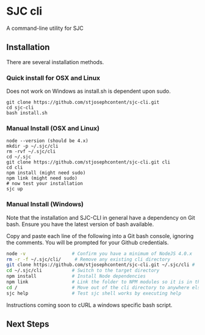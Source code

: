# SJC cli

A command-line utility for SJC

## Installation

There are several installation methods.

### Quick install for OSX and Linux

Does not work on Windows as install.sh is dependent upon sudo.

    git clone https://github.com/stjosephcontent/sjc-cli.git
    cd sjc-cli
    bash install.sh

### Manual Install (OSX and Linux)

    node --version (should be 4.x)
    mkdir -p ~/.sjc/cli
    rm -rvf ~/.sjc/cli
    cd ~/.sjc
    git clone https://github.com/stjosephcontent/sjc-cli.git cli
    cd cli
    npm install (might need sudo)
    npm link (might need sudo)
    # now test your installation
    sjc up

### Manual Install (Windows)

Note that the installation and SJC-CLI in general have a dependency on Git bash. Ensure you have the latest version of bash available.

Copy and paste each line of the following into a Git bash console, ignoring the comments. You will be prompted for your Github credentials.

```bash
node -v                 # Confirm you have a minimum of NodeJS 4.0.x
rm -r -f ~/.sjc/cli/     # Remove any existing cli directory
git clone https://github.com/stjosephcontent/sjc-cli.git ~/.sjc/cli #  Clone, creating target directory at the same time
cd ~/.sjc/cli           # Switch to the target directory
npm install             # Install Node dependencies
npm link                # Link the folder to NPM modules so it is in the path
cd /                    # Move out of the cli directory to anywhere else
sjc help                # Test sjc shell works by executing help 
```

Instructions coming soon to cURL a windows specific bash script.

## Next Steps


